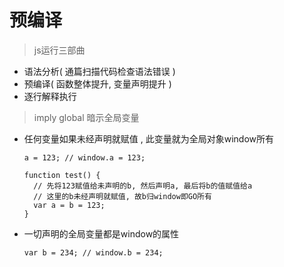# 预编译

> js运行三部曲

- 语法分析( 通篇扫描代码检查语法错误 )
- 预编译( 函数整体提升, 变量声明提升 )
- 逐行解释执行

> imply global 暗示全局变量

- 任何变量如果未经声明就赋值 , 此变量就为全局对象window所有
  ```
  a = 123; // window.a = 123;
  ```
  ```
  function test() {
    // 先将123赋值给未声明的b, 然后声明a, 最后将b的值赋值给a
    // 这里的b未经声明就赋值, 故b归window即GO所有
    var a = b = 123;
  }
  ```

- 一切声明的全局变量都是window的属性
  ```
  var b = 234; // window.b = 234;
  ```
